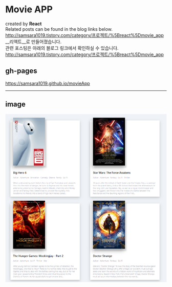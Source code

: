 Movie APP
=============
created by __React__  
Related posts can be found in the blog links below.  
<http://samsara1019.tistory.com/category/프로젝트/%5Breact%5Dmovie_app>
__리액트__로 만들어졌습니다.  
관련 포스팅은 아래의 블로그 링크에서 확인하실 수 있습니다.  
<http://samsara1019.tistory.com/category/프로젝트/%5Breact%5Dmovie_app>

gh-pages
-------------
<https://samsara1019.github.io/movieApp>
* * *
image
-------------
![movie project](./images/movieProject.png)